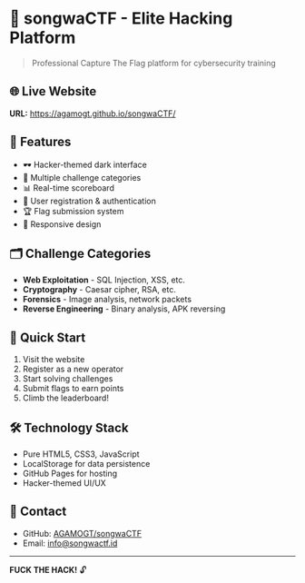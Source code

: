 # 🚀 songwaCTF - Elite Hacking Platform

> Professional Capture The Flag platform for cybersecurity training

## 🌐 Live Website
**URL:** https://agamogt.github.io/songwaCTF/

## 🎯 Features
- 🕶️ Hacker-themed dark interface
- 🔐 Multiple challenge categories
- 📊 Real-time scoreboard
- 👥 User registration & authentication
- 🏆 Flag submission system
- 📱 Responsive design

## 🗂️ Challenge Categories
- **Web Exploitation** - SQL Injection, XSS, etc.
- **Cryptography** - Caesar cipher, RSA, etc.
- **Forensics** - Image analysis, network packets
- **Reverse Engineering** - Binary analysis, APK reversing

## 🚀 Quick Start
1. Visit the website
2. Register as a new operator
3. Start solving challenges
4. Submit flags to earn points
5. Climb the leaderboard!

## 🛠️ Technology Stack
- Pure HTML5, CSS3, JavaScript
- LocalStorage for data persistence
- GitHub Pages for hosting
- Hacker-themed UI/UX

## 📧 Contact
- GitHub: [AGAMOGT/songwaCTF](https://github.com/AGAMOGT/songwaCTF)
- Email: info@songwactf.id

---

**FUCK THE HACK!** 🔓
